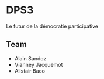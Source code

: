 # DPS3
Le futur de la démocratie participative

## Team
- Alain Sandoz
- Vianney Jacquemot
- Alistair Baco
